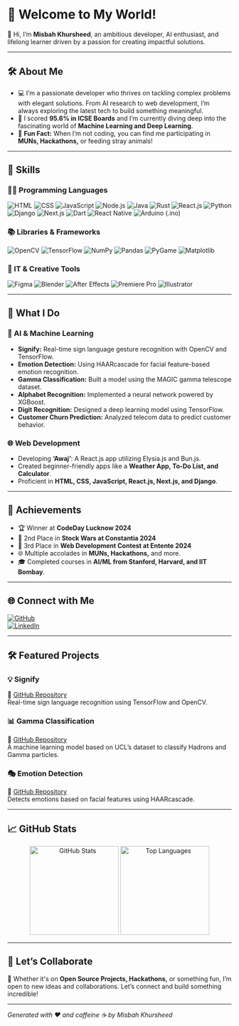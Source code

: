 # 👋 Welcome to My World!

🌟 Hi, I’m **Misbah Khursheed**, an ambitious developer, AI enthusiast, and lifelong learner driven by a passion for creating impactful solutions.

---

## 🛠️ About Me

- 💻 I’m a passionate developer who thrives on tackling complex problems with elegant solutions. From AI research to web development, I’m always exploring the latest tech to build something meaningful.  
- 📖 I scored **95.6% in ICSE Boards** and I’m currently diving deep into the fascinating world of **Machine Learning and Deep Learning**.  
- 🌟 **Fun Fact:** When I’m not coding, you can find me participating in **MUNs, Hackathons,** or feeding stray animals!

---

## 🎯 Skills

### 👨‍💻 Programming Languages

![HTML](https://img.shields.io/badge/-HTML5-E34F26?style=for-the-badge&logo=html5&logoColor=white)
![CSS](https://img.shields.io/badge/-CSS3-1572B6?style=for-the-badge&logo=css3&logoColor=white)
![JavaScript](https://img.shields.io/badge/-JavaScript-F7DF1E?style=for-the-badge&logo=javascript&logoColor=black)
![Node.js](https://img.shields.io/badge/-Node.js-339933?style=for-the-badge&logo=node.js&logoColor=white)
![Java](https://img.shields.io/badge/-Java-007396?style=for-the-badge&logo=java&logoColor=white)
![Rust](https://img.shields.io/badge/-Rust-000000?style=for-the-badge&logo=rust&logoColor=white)
![React.js](https://img.shields.io/badge/-React-61DAFB?style=for-the-badge&logo=react&logoColor=black)
![Python](https://img.shields.io/badge/-Python-3776AB?style=for-the-badge&logo=python&logoColor=white)
![Django](https://img.shields.io/badge/-Django-092E20?style=for-the-badge&logo=django&logoColor=white)
![Next.js](https://img.shields.io/badge/-Next.js-000000?style=for-the-badge&logo=next.js&logoColor=white)
![Dart](https://img.shields.io/badge/-Dart-0175C2?style=for-the-badge&logo=dart&logoColor=white)
![React Native](https://img.shields.io/badge/-React_Native-61DAFB?style=for-the-badge&logo=react&logoColor=black)
![Arduino (.ino)](https://img.shields.io/badge/-Arduino-00979D?style=for-the-badge&logo=arduino&logoColor=white)

### 📚 Libraries & Frameworks

![OpenCV](https://img.shields.io/badge/-OpenCV-5C3EE8?style=for-the-badge&logo=opencv&logoColor=white)
![TensorFlow](https://img.shields.io/badge/-TensorFlow-FF6F00?style=for-the-badge&logo=tensorflow&logoColor=white)
![NumPy](https://img.shields.io/badge/-NumPy-013243?style=for-the-badge&logo=numpy&logoColor=white)
![Pandas](https://img.shields.io/badge/-Pandas-150458?style=for-the-badge&logo=pandas&logoColor=white)
![PyGame](https://img.shields.io/badge/-PyGame-000000?style=for-the-badge&logo=python&logoColor=white)
![Matplotlib](https://img.shields.io/badge/-Matplotlib-11557C?style=for-the-badge&logo=python&logoColor=white)

### 🎨 IT & Creative Tools

![Figma](https://img.shields.io/badge/-Figma-F24E1E?style=for-the-badge&logo=figma&logoColor=white)
![Blender](https://img.shields.io/badge/-Blender-F5792A?style=for-the-badge&logo=blender&logoColor=white)
![After Effects](https://img.shields.io/badge/-After_Effects-9999FF?style=for-the-badge&logo=adobeaftereffects&logoColor=white)
![Premiere Pro](https://img.shields.io/badge/-Premiere_Pro-9999FF?style=for-the-badge&logo=adobepremierepro&logoColor=white)
![Illustrator](https://img.shields.io/badge/-Illustrator-FF9A00?style=for-the-badge&logo=adobeillustrator&logoColor=white)

---

## 🚀 What I Do

### 🔬 AI & Machine Learning

- **Signify:** Real-time sign language gesture recognition with OpenCV and TensorFlow.  
- **Emotion Detection:** Using HAARcascade for facial feature-based emotion recognition.  
- **Gamma Classification:** Built a model using the MAGIC gamma telescope dataset.  
- **Alphabet Recognition:** Implemented a neural network powered by XGBoost.  
- **Digit Recognition:** Designed a deep learning model using TensorFlow.  
- **Customer Churn Prediction:** Analyzed telecom data to predict customer behavior.

### 🌐 Web Development

- Developing **‘Awaj’**: A React.js app utilizing Elysia.js and Bun.js.  
- Created beginner-friendly apps like a **Weather App, To-Do List, and Calculator**.  
- Proficient in **HTML, CSS, JavaScript, React.js, Next.js, and Django**.

---

## 🌟 Achievements

- 🏆 Winner at **CodeDay Lucknow 2024**  
- 🥈 2nd Place in **Stock Wars at Constantia 2024**  
- 🥉 3rd Place in **Web Development Contest at Entente 2024**  
- 🌐 Multiple accolades in **MUNs, Hackathons,** and more.  
- 🎓 Completed courses in **AI/ML from Stanford, Harvard, and IIT Bombay**.

---

## 🌐 Connect with Me

[![GitHub](https://img.shields.io/badge/-GitHub-181717?style=for-the-badge&logo=github&logoColor=white)](https://github.com/IMisbahk)  
[![LinkedIn](https://img.shields.io/badge/-LinkedIn-0077B5?style=for-the-badge&logo=linkedin&logoColor=white)](https://www.linkedin.com/in/misbahkhursheed/)  


---

## 🛠️ Featured Projects

### 💡 Signify  
🔗 [GitHub Repository](https://github.com/IMisbahk/Signify)  
Real-time sign language recognition using TensorFlow and OpenCV.

### 📊 Gamma Classification  
🔗 [GitHub Repository](https://github.com/IMisbahk/)  
A machine learning model based on UCL’s dataset to classify Hadrons and Gamma particles.

### 🎭 Emotion Detection  
🔗 [GitHub Repository]((https://github.com/IMisbahk/Facial-Recognition))  
Detects emotions based on facial features using HAARcascade.

---

## 📈 GitHub Stats

<p align="center"> 
  <img src="https://github-readme-stats.vercel.app/api?username=IMisbahk&show_icons=true&theme=radical" alt="GitHub Stats" height="200"/> 
  <img src="https://github-readme-stats.vercel.app/api/top-langs/?username=IMisbahk&layout=compact&theme=radical" alt="Top Languages" height="200"/> 
</p>

---

## 🌟 Let’s Collaborate

🎯 Whether it's on **Open Source Projects, Hackathons,** or something fun, I’m open to new ideas and collaborations. Let’s connect and build something incredible!

---

*Generated with ❤️ and caffeine ☕ by Misbah Khursheed*
